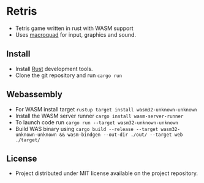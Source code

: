# Retris
 - Tetris game written in rust with WASM support
 - Uses [macroquad](https://github.com/not-fl3/macroquad/) for input, graphics and sound.

## Install 
 - Install [Rust](https://www.rust-lang.org/tools/install) development tools.
 - Clone the git repository and run `cargo run`
 
## Webassembly
 - For WASM install target `rustup target install wasm32-unknown-unknown`
 - Install the WASM server runner `cargo install wasm-server-runner`
 - To launch code run `cargo run --target wasm32-unknown-unknown`
 - Build WAS binary using `cargo build --release --target wasm32-unknown-unknown && wasm-bindgen --out-dir ./out/ --target web ./target/ `

## License
 - Project distributed under MIT license available on the project repository.